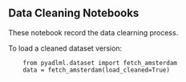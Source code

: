 ## Data Cleaning Notebooks

These notebook record the data clearning process. 

To load a cleaned dataset version: 

```
    from pyadlml.dataset import fetch_amsterdam
    data = fetch_amsterdam(load_cleaned=True)

```